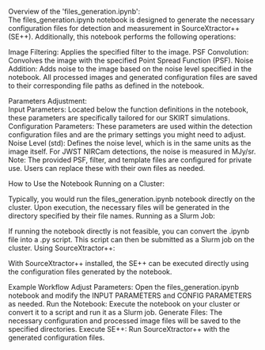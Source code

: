 Overview of the 'files_generation.ipynb':\
The files_generation.ipynb notebook is designed to generate the necessary configuration files for detection and measurement in SourceXtractor++ (SE++). Additionally, this notebook performs the following operations:

Image Filtering: Applies the specified filter to the image.
PSF Convolution: Convolves the image with the specified Point Spread Function (PSF).
Noise Addition: Adds noise to the image based on the noise level specified in the notebook.
All processed images and generated configuration files are saved to their corresponding file paths as defined in the notebook.

Parameters Adjustment:\
Input Parameters: Located below the function definitions in the notebook, these parameters are specifically tailored for our SKIRT simulations.\
Configuration Parameters: These parameters are used within the detection configuration files and are the primary settings you might need to adjust.\
Noise Level (std): Defines the noise level, which is in the same units as the image itself. For JWST NIRCam detections, the noise is measured in MJy/sr.\
Note: The provided PSF, filter, and template files are configured for private use. Users can replace these with their own files as needed.

How to Use the Notebook
Running on a Cluster:

Typically, you would run the files_generation.ipynb notebook directly on the cluster. Upon execution, the necessary files will be generated in the directory specified by their file names.
Running as a Slurm Job:

If running the notebook directly is not feasible, you can convert the .ipynb file into a .py script. This script can then be submitted as a Slurm job on the cluster.
Using SourceXtractor++:

With SourceXtractor++ installed, the SE++ can be executed directly using the configuration files generated by the notebook.

Example Workflow
Adjust Parameters: Open the files_generation.ipynb notebook and modify the INPUT PARAMETERS and CONFIG PARAMETERS as needed.
Run the Notebook: Execute the notebook on your cluster or convert it to a script and run it as a Slurm job.
Generate Files: The necessary configuration and processed image files will be saved to the specified directories.
Execute SE++: Run SourceXtractor++ with the generated configuration files.
